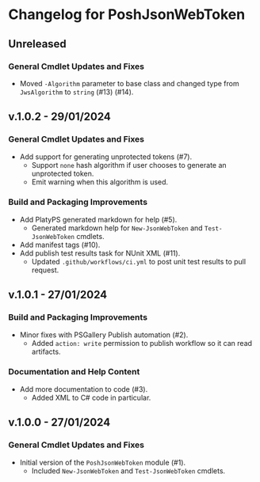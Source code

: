 # Changelog for PoshJsonWebToken

## Unreleased

### General Cmdlet Updates and Fixes

+ Moved `-Algorithm` parameter to base class and changed type from `JwsAlgorithm` to `string` (#13) (#14).

## v.1.0.2 - 29/01/2024

### General Cmdlet Updates and Fixes

+ Add support for generating unprotected tokens (#7).
  + Support `none` hash algorithm if user chooses to generate an unprotected token.
  + Emit warning when this algorithm is used.

### Build and Packaging Improvements

+ Add PlatyPS generated markdown for help (#5).
  + Generated markdown help for `New-JsonWebToken` and `Test-JsonWebToken` cmdlets.
+ Add manifest tags (#10).
+ Add publish test results task for NUnit XML (#11).
  + Updated `.github/workflows/ci.yml` to post unit test results to pull request.

## v.1.0.1 - 27/01/2024

### Build and Packaging Improvements

+ Minor fixes with PSGallery Publish automation (#2).
  + Added `action: write` permission to publish workflow so it can read artifacts.

### Documentation and Help Content

+ Add more documentation to code (#3).
  + Added XML to C# code in particular.

## v.1.0.0 - 27/01/2024

### General Cmdlet Updates and Fixes

+ Initial version of the `PoshJsonWebToken` module (#1).
  + Included `New-JsonWebToken` and `Test-JsonWebToken` cmdlets.
